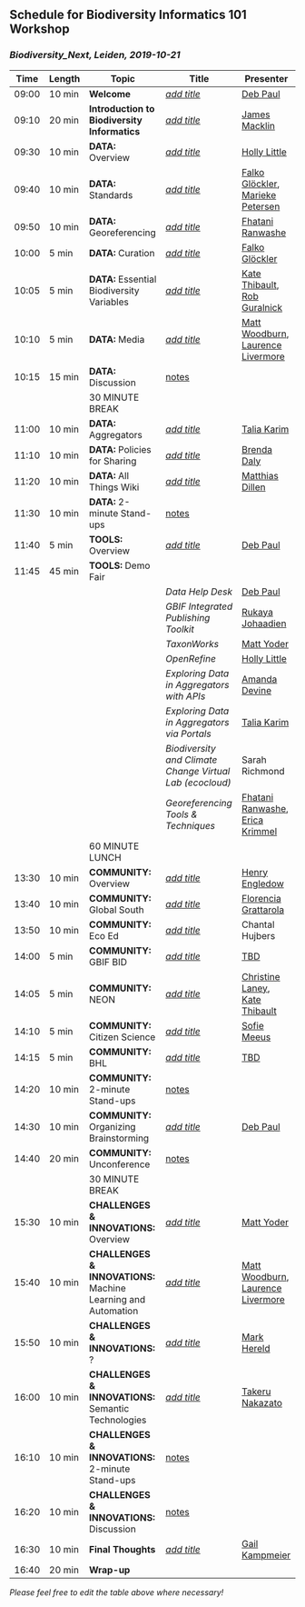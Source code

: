 ## Schedule for Biodiversity Informatics 101 Workshop
### _Biodiversity_Next, Leiden, 2019-10-21_

| Time | Length | Topic | Title | Presenter |
| --- | --- | --- | --- | --- |
| 09:00 | 10 min | **Welcome** | [_add title_](insert_link) | [Deb Paul](https://orcid.org/0000-0003-2639-7520) |
| 09:10 | 20 min | **Introduction to Biodiversity Informatics** | [_add title_](insert_link) | [James Macklin](https://orcid.org/0000-0001-9508-1349) |
| 09:30 | 10 min | **DATA:** Overview | [_add title_](insert_link) | [Holly Little](https://orcid.org/0000-0001-7909-4166) |
| 09:40 | 10 min | **DATA:** Standards | [_add title_](insert_link) | [Falko Glöckler](https://orcid.org/0000-0002-7127-2738), [Marieke Petersen](https://orcid.org/0000-0001-8666-1931) |
| 09:50 | 10 min | **DATA:** Georeferencing | [_add title_](insert_link) | [Fhatani Ranwashe](https://orcid.org/0000-0003-0466-4085) |
| 10:00 | 5 min | **DATA:** Curation | [_add title_](insert_link) | [Falko Glöckler](https://orcid.org/0000-0002-7127-2738) |
| 10:05 | 5 min | **DATA:** Essential Biodiversity Variables | [_add title_](insert_link) | [Kate Thibault](https://orcid.org/0000-0003-3477-6424), [Rob Guralnick](https://orcid.org/0000-0001-6682-1504) |
| 10:10 | 5 min | **DATA:** Media | [_add title_](insert_link) | [Matt Woodburn](https://orcid.org/0000-0001-6496-1423), [Laurence Livermore](https://orcid.org/0000-0002-7341-1842) |
| 10:15 | 15 min | **DATA:** Discussion | [notes](https://docs.google.com/document/d/16H52sM0j-orfI8b36ccURJeawUBYUCfb_6X-th4NIiY/edit#heading=h.6tthbx37zmvx) | |
| | | 30 MINUTE BREAK | | |
| 11:00 | 10 min | **DATA:** Aggregators | [_add title_](insert_link) | [Talia Karim](https://orcid.org/0000-0001-6514-963X) |
| 11:10 | 10 min | **DATA:** Policies for Sharing | [_add title_](insert_link) | [Brenda Daly](https://orcid.org/0000-0002-3732-8339) |
| 11:20 | 10 min | **DATA:** All Things Wiki | [_add title_](insert_link) | [Matthias Dillen](https://orcid.org/0000-0002-3973-1252) |
| 11:30 | 10 min | **DATA:** 2-minute Stand-ups | [notes](https://docs.google.com/document/d/16H52sM0j-orfI8b36ccURJeawUBYUCfb_6X-th4NIiY/edit#heading=h.quf0g091e9ez) | |
| 11:40 | 5 min | **TOOLS:** Overview | [_add title_](insert_link) | [Deb Paul](https://orcid.org/0000-0003-2639-7520) |
| 11:45 | 45 min | **TOOLS:** Demo Fair | | |
| | | | _Data Help Desk_ | [Deb Paul](https://orcid.org/0000-0003-2639-7520) |
| | | | _GBIF Integrated Publishing Toolkit_ | [Rukaya Johaadien](https://orcid.org/0000-0002-2857-2276) |
| | | | _TaxonWorks_ | [Matt Yoder](https://orcid.org/0000-0002-5640-5491) |
| | | | _OpenRefine_ | [Holly Little](https://orcid.org/0000-0001-7909-4166) |
| | | | _Exploring Data in Aggregators with APIs_ | [Amanda Devine](https://orcid.org/0000-0001-8928-8749) |
| | | | _Exploring Data in Aggregators via Portals_ | [Talia Karim](https://orcid.org/0000-0001-6514-963X) |
| | | | _Biodiversity and Climate Change Virtual Lab (ecocloud)_ | Sarah Richmond |
| | | | _Georeferencing Tools & Techniques_ | [Fhatani Ranwashe](https://orcid.org/0000-0003-0466-4085), [Erica Krimmel](https://orcid.org/0000-0003-3192-0080) |
| | | 60 MINUTE LUNCH | | |
| 13:30 | 10 min | **COMMUNITY:** Overview | [_add title_](insert_link) | [Henry Engledow](https://orcid.org/0000-0002-0779-8006) |
| 13:40 | 10 min | **COMMUNITY:** Global South | [_add title_](insert_link) | [Florencia Grattarola](https://orcid.org/0000-0001-8282-5732) |
| 13:50 | 10 min | **COMMUNITY:** Eco Ed | [_add title_](insert_link) | Chantal Hujbers |
| 14:00 | 5 min | **COMMUNITY:** GBIF BID | [_add title_](insert_link) | [TBD](insert_orcid_link) |
| 14:05 | 5 min | **COMMUNITY:** NEON | [_add title_](insert_link) | [Christine Laney](https://orcid.org/0000-0002-4944-2083), [Kate Thibault](https://orcid.org/0000-0003-3477-6424) |
| 14:10 | 5 min | **COMMUNITY:** Citizen Science | [_add title_](insert_link) | [Sofie Meeus](https://orcid.org/0000-0003-0715-8647) |
| 14:15 | 5 min | **COMMUNITY:** BHL | [_add title_](insert_link) | [TBD](insert_orcid_link) |
| 14:20 | 10 min | **COMMUNITY:** 2-minute Stand-ups | [notes](https://docs.google.com/document/d/16H52sM0j-orfI8b36ccURJeawUBYUCfb_6X-th4NIiY/edit#heading=h.brzmloq710jg) | |
| 14:30 | 10 min | **COMMUNITY:** Organizing Brainstorming | [_add title_](insert_link) | [Deb Paul](https://orcid.org/0000-0003-2639-7520) |
| 14:40 | 20 min | **COMMUNITY:** Unconference | [notes](https://docs.google.com/document/d/16H52sM0j-orfI8b36ccURJeawUBYUCfb_6X-th4NIiY/edit#heading=h.awela4svc1qv) | |
| | | 30 MINUTE BREAK | | |
| 15:30 | 10 min | **CHALLENGES & INNOVATIONS:** Overview | [_add title_](insert_link) | [Matt Yoder](https://orcid.org/0000-0002-5640-5491) |
| 15:40 | 10 min | **CHALLENGES & INNOVATIONS:** Machine Learning and Automation | [_add title_](insert_link) | [Matt Woodburn](https://orcid.org/0000-0001-6496-1423), [Laurence Livermore](https://orcid.org/0000-0002-7341-1842) |
| 15:50 | 10 min | **CHALLENGES & INNOVATIONS:** ? | [_add title_](insert_link) | [Mark Hereld](https://orcid.org/0000-0002-0268-2880) |
| 16:00 | 10 min | **CHALLENGES & INNOVATIONS:** Semantic Technologies | [_add title_](insert_link) | [Takeru Nakazato](https://orcid.org/0000-0002-0706-2867) |
| 16:10 | 10 min | **CHALLENGES & INNOVATIONS:** 2-minute Stand-ups | [notes](https://docs.google.com/document/d/16H52sM0j-orfI8b36ccURJeawUBYUCfb_6X-th4NIiY/edit#heading=h.czw1btq7lur3) | |
| 16:20 | 10 min | **CHALLENGES & INNOVATIONS:** Discussion | [notes](https://docs.google.com/document/d/16H52sM0j-orfI8b36ccURJeawUBYUCfb_6X-th4NIiY/edit#heading=h.6x03livu4fcf) | |
| 16:30 | 10 min | **Final Thoughts** | [_add title_](insert_link) | [Gail Kampmeier](https://orcid.org/0000-0002-5178-4170) |
| 16:40 | 20 min | **Wrap-up** | | |

_Please feel free to edit the table above where necessary!_
